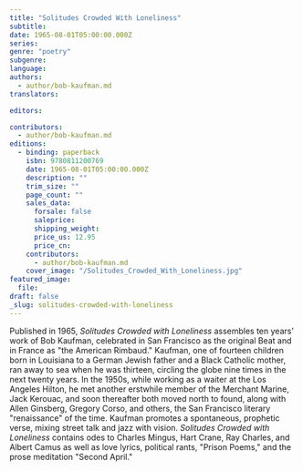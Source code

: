 ```yaml
---
title: "Solitudes Crowded With Loneliness"
subtitle:
date: 1965-08-01T05:00:00.000Z
series:
genre: "poetry"
subgenre:
language:
authors:
  - author/bob-kaufman.md
translators:

editors:

contributors:
  - author/bob-kaufman.md
editions:
  - binding: paperback
    isbn: 9780811200769
    date: 1965-08-01T05:00:00.000Z
    description: ""
    trim_size: ""
    page_count: ""
    sales_data:
      forsale: false
      saleprice:
      shipping_weight:
      price_us: 12.95
      price_cn:
    contributors:
      - author/bob-kaufman.md
    cover_image: "/Solitudes_Crowded_With_Loneliness.jpg"
featured_image:
  file:
draft: false
_slug: solitudes-crowded-with-loneliness
---
```


Published in 1965, _Solitudes Crowded with Loneliness_ assembles ten years’ work of Bob Kaufman, celebrated in San Francisco as the original Beat and in France as "the American Rimbaud." Kaufman, one of fourteen children born in Louisiana to a German Jewish father and a Black Catholic mother, ran away to sea when he was thirteen, circling the globe nine times in the next twenty years. In the 1950s, while working as a waiter at the Los Angeles Hilton, he met another erstwhile member of the Merchant Marine, Jack Kerouac, and soon thereafter both moved north to found, along with Allen Ginsberg, Gregory Corso, and others, the San Francisco literary "renaissance" of the time. Kaufman promotes a spontaneous, prophetic verse, mixing street talk and jazz with vision. _Solitudes Crowded with Loneliness_ contains odes to Charles Mingus, Hart Crane, Ray Charles, and Albert Camus as well as love lyrics, political rants, "Prison Poems," and the prose meditation "Second April."

